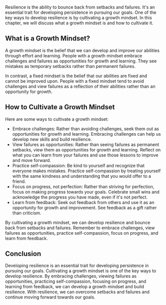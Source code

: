 
Resilience is the ability to bounce back from setbacks and failures. It's an essential trait for developing persistence in pursuing our goals. One of the key ways to develop resilience is by cultivating a growth mindset. In this chapter, we will discuss what a growth mindset is and how to cultivate it.

What is a Growth Mindset?
-------------------------

A growth mindset is the belief that we can develop and improve our abilities through effort and learning. People with a growth mindset embrace challenges and failures as opportunities for growth and learning. They see mistakes as temporary setbacks rather than permanent failures.

In contrast, a fixed mindset is the belief that our abilities are fixed and cannot be improved upon. People with a fixed mindset tend to avoid challenges and view failures as a reflection of their abilities rather than an opportunity for growth.

How to Cultivate a Growth Mindset
---------------------------------

Here are some ways to cultivate a growth mindset:

* Embrace challenges: Rather than avoiding challenges, seek them out as opportunities for growth and learning. Embracing challenges can help us develop new skills and build resilience.
* View failures as opportunities: Rather than seeing failures as permanent setbacks, view them as opportunities for growth and learning. Reflect on what you can learn from your failures and use those lessons to improve and move forward.
* Practice self-compassion: Be kind to yourself and recognize that everyone makes mistakes. Practice self-compassion by treating yourself with the same kindness and understanding that you would offer to a friend.
* Focus on progress, not perfection: Rather than striving for perfection, focus on making progress towards your goals. Celebrate small wins and acknowledge the progress you have made, even if it's not perfect.
* Learn from feedback: Seek out feedback from others and use it as an opportunity for growth and improvement. See feedback as a gift rather than criticism.

By cultivating a growth mindset, we can develop resilience and bounce back from setbacks and failures. Remember to embrace challenges, view failures as opportunities, practice self-compassion, focus on progress, and learn from feedback.

Conclusion
----------

Developing resilience is an essential trait for developing persistence in pursuing our goals. Cultivating a growth mindset is one of the key ways to develop resilience. By embracing challenges, viewing failures as opportunities, practicing self-compassion, focusing on progress, and learning from feedback, we can develop a growth mindset and build resilience. With resilience, we can overcome setbacks and failures and continue moving forward towards our goals.
